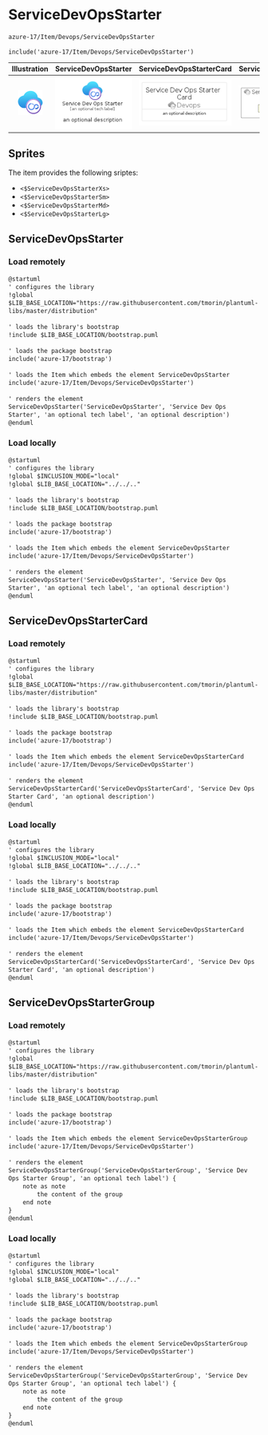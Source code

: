 # ServiceDevOpsStarter


```text
azure-17/Item/Devops/ServiceDevOpsStarter
```

```text
include('azure-17/Item/Devops/ServiceDevOpsStarter')
```



| Illustration | ServiceDevOpsStarter | ServiceDevOpsStarterCard | ServiceDevOpsStarterGroup |
| :---: | :---: | :---: | :---: |
| ![illustration for Illustration](../../../azure-17/Item/Devops/ServiceDevOpsStarter.png) | ![illustration for ServiceDevOpsStarter](../../../azure-17/Item/Devops/ServiceDevOpsStarter.Local.png) | ![illustration for ServiceDevOpsStarterCard](../../../azure-17/Item/Devops/ServiceDevOpsStarterCard.Local.png) | ![illustration for ServiceDevOpsStarterGroup](../../../azure-17/Item/Devops/ServiceDevOpsStarterGroup.Local.png) |



## Sprites
The item provides the following sriptes:

- `<$ServiceDevOpsStarterXs>`
- `<$ServiceDevOpsStarterSm>`
- `<$ServiceDevOpsStarterMd>`
- `<$ServiceDevOpsStarterLg>`





## ServiceDevOpsStarter

### Load remotely
```plantuml
@startuml
' configures the library
!global $LIB_BASE_LOCATION="https://raw.githubusercontent.com/tmorin/plantuml-libs/master/distribution"

' loads the library's bootstrap
!include $LIB_BASE_LOCATION/bootstrap.puml

' loads the package bootstrap
include('azure-17/bootstrap')

' loads the Item which embeds the element ServiceDevOpsStarter
include('azure-17/Item/Devops/ServiceDevOpsStarter')

' renders the element
ServiceDevOpsStarter('ServiceDevOpsStarter', 'Service Dev Ops Starter', 'an optional tech label', 'an optional description')
@enduml
```

### Load locally
```plantuml
@startuml
' configures the library
!global $INCLUSION_MODE="local"
!global $LIB_BASE_LOCATION="../../.."

' loads the library's bootstrap
!include $LIB_BASE_LOCATION/bootstrap.puml

' loads the package bootstrap
include('azure-17/bootstrap')

' loads the Item which embeds the element ServiceDevOpsStarter
include('azure-17/Item/Devops/ServiceDevOpsStarter')

' renders the element
ServiceDevOpsStarter('ServiceDevOpsStarter', 'Service Dev Ops Starter', 'an optional tech label', 'an optional description')
@enduml
```

## ServiceDevOpsStarterCard

### Load remotely
```plantuml
@startuml
' configures the library
!global $LIB_BASE_LOCATION="https://raw.githubusercontent.com/tmorin/plantuml-libs/master/distribution"

' loads the library's bootstrap
!include $LIB_BASE_LOCATION/bootstrap.puml

' loads the package bootstrap
include('azure-17/bootstrap')

' loads the Item which embeds the element ServiceDevOpsStarterCard
include('azure-17/Item/Devops/ServiceDevOpsStarter')

' renders the element
ServiceDevOpsStarterCard('ServiceDevOpsStarterCard', 'Service Dev Ops Starter Card', 'an optional description')
@enduml
```

### Load locally
```plantuml
@startuml
' configures the library
!global $INCLUSION_MODE="local"
!global $LIB_BASE_LOCATION="../../.."

' loads the library's bootstrap
!include $LIB_BASE_LOCATION/bootstrap.puml

' loads the package bootstrap
include('azure-17/bootstrap')

' loads the Item which embeds the element ServiceDevOpsStarterCard
include('azure-17/Item/Devops/ServiceDevOpsStarter')

' renders the element
ServiceDevOpsStarterCard('ServiceDevOpsStarterCard', 'Service Dev Ops Starter Card', 'an optional description')
@enduml
```

## ServiceDevOpsStarterGroup

### Load remotely
```plantuml
@startuml
' configures the library
!global $LIB_BASE_LOCATION="https://raw.githubusercontent.com/tmorin/plantuml-libs/master/distribution"

' loads the library's bootstrap
!include $LIB_BASE_LOCATION/bootstrap.puml

' loads the package bootstrap
include('azure-17/bootstrap')

' loads the Item which embeds the element ServiceDevOpsStarterGroup
include('azure-17/Item/Devops/ServiceDevOpsStarter')

' renders the element
ServiceDevOpsStarterGroup('ServiceDevOpsStarterGroup', 'Service Dev Ops Starter Group', 'an optional tech label') {
    note as note
        the content of the group
    end note
}
@enduml
```

### Load locally
```plantuml
@startuml
' configures the library
!global $INCLUSION_MODE="local"
!global $LIB_BASE_LOCATION="../../.."

' loads the library's bootstrap
!include $LIB_BASE_LOCATION/bootstrap.puml

' loads the package bootstrap
include('azure-17/bootstrap')

' loads the Item which embeds the element ServiceDevOpsStarterGroup
include('azure-17/Item/Devops/ServiceDevOpsStarter')

' renders the element
ServiceDevOpsStarterGroup('ServiceDevOpsStarterGroup', 'Service Dev Ops Starter Group', 'an optional tech label') {
    note as note
        the content of the group
    end note
}
@enduml
```

